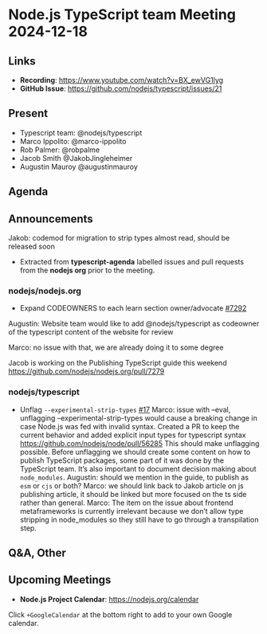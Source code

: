 # Node.js  TypeScript team Meeting 2024-12-18

## Links

* **Recording**: <https://www.youtube.com/watch?v=BX_ewVG1lyg>
* **GitHub Issue**: <https://github.com/nodejs/typescript/issues/21>

## Present

* Typescript team: @nodejs/typescript
* Marco Ippolito: @marco-ippolito
* Rob Palmer: @robpalme
* Jacob Smith @JakobJingleheimer
* Augustin Mauroy @augustinmauroy

## Agenda

## Announcements

Jakob: codemod for migration to strip types almost read, should be released soon

* Extracted from **typescript-agenda** labelled issues and pull requests from the **nodejs org** prior to the meeting.

### nodejs/nodejs.org

* Expand CODEOWNERS to each learn section owner/advocate [#7292](https://github.com/nodejs/nodejs.org/issues/7292)

Augustin: Website team would like to add @nodejs/typescript as codeowner of the typescript content of the website for review

Marco: no issue with that, we are already doing it to some degree

Jacob is working on the Publishing TypeScript guide this weekend https://github.com/nodejs/nodejs.org/pull/7279

### nodejs/typescript

* Unflag `--experimental-strip-types` [#17](https://github.com/nodejs/typescript/issues/17)
Marco: issue with –eval, unflagging –experimental-strip-types would cause a breaking change in case Node.js was fed with invalid syntax.
Created a PR to keep the current behavior and added explicit input types for typescript syntax
<https://github.com/nodejs/node/pull/56285>
This should make unflagging possible.
Before unflagging we should create some content on how to publish TypeScript packages, some part of it was done by the TypeScript team. It’s also important to document decision making about `node_modules`.
Augustin: should we mention in the guide, to publish as `esm` or `cjs` or both?
Marco: we should link back to Jakob article on js publishing article, it should be linked but more focused on the ts side rather than general.
Marco: The item on the issue about frontend metaframeworks is currently irrelevant because we don’t allow type stripping in node_modules so they still have to go through a transpilation step.

## Q&A, Other

## Upcoming Meetings

* **Node.js Project Calendar**: <https://nodejs.org/calendar>

Click `+GoogleCalendar` at the bottom right to add to your own Google calendar.
